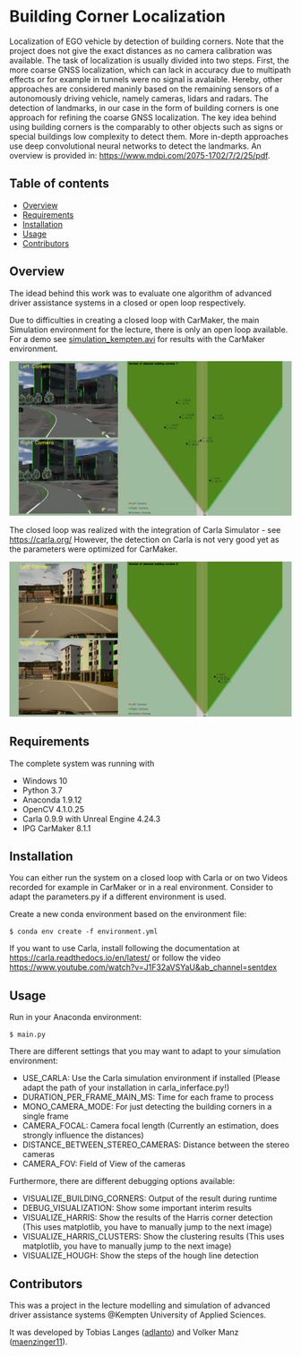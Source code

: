 # Building Corner Localization
Localization of EGO vehicle by detection of building corners. Note that the project does not give the exact distances as no camera calibration was available.
The task of localization is usually divided into two steps. First, the more coarse GNSS localization, which can lack in accuracy due to multipath effects or for example in tunnels were no signal is avalaible. Hereby, other approaches are considered maninly based on the remaining sensors of a autonomously driving vehicle, namely cameras, lidars and radars. The detection of landmarks, in our case in the form of building corners is one approach for refining the coarse GNSS localization. The key idea behind using building corners is the comparably to other objects such as signs or special buildings low complexity to detect them. More in-depth approaches use deep convolutional neural networks to detect the landmarks. An overview is provided in: https://www.mdpi.com/2075-1702/7/2/25/pdf. 

## Table of contents
* [Overview](#Overview)
* [Requirements](#Requirements)
* [Installation](#Installation)
* [Usage](#Usage)
* [Contributors](#Contributors)


## Overview
The idead behind this work was to evaluate one algorithm of advanced driver assistance systems in a closed or open loop respectively. 

Due to difficulties in creating a closed loop with CarMaker, the main Simulation environment for the lecture, there is only an open loop available. 
For a demo see [simulation_kempten.avi](https://github.com/adlanto/building_corner_localization/blob/master/simulation_kempten.avi) for results with the CarMaker environment.

[![Demonstration Video on a CarMaker model of the City of Kempten, Germany](https://github.com/adlanto/building_corner_localization/blob/master/images/sample_image.PNG)](https://github.com/adlanto/building_corner_localization/blob/master/simulation_kempten.avi)

The closed loop was realized with the integration of Carla Simulator - see https://carla.org/
However, the detection on Carla is not very good yet as the parameters were optimized for CarMaker.

![Sample image in the Carla environment.](https://github.com/adlanto/building_corner_localization/blob/master/images/sample_image_carla.jpg)


## Requirements
The complete system was running with
- Windows 10
- Python 3.7
- Anaconda 1.9.12
- OpenCV 4.1.0.25
- Carla 0.9.9 with Unreal Engine 4.24.3
- IPG CarMaker 8.1.1


## Installation
You can either run the system on a closed loop with Carla or on two Videos recorded for example in CarMaker or in a real environment. Consider to adapt the parameters.py if a different environment is used. 

Create a new conda environment based on the environment file:
```
$ conda env create -f environment.yml
```

If you want to use Carla, install following the documentation at https://carla.readthedocs.io/en/latest/ or follow the video https://www.youtube.com/watch?v=J1F32aVSYaU&ab_channel=sentdex


## Usage

Run in your Anaconda environment:
```
$ main.py
```

There are different settings that you may want to adapt to your simulation environment:
- USE_CARLA: Use the Carla simulation environment if installed (Please adapt the path of your installation in carla_inferface.py!)
- DURATION_PER_FRAME_MAIN_MS: Time for each frame to process
- MONO_CAMERA_MODE: For just detecting the building corners in a single frame
- CAMERA_FOCAL: Camera focal length (Currently an estimation, does strongly influence the distances)
- DISTANCE_BETWEEN_STEREO_CAMERAS: Distance between the stereo cameras
- CAMERA_FOV: Field of View of the cameras

Furthermore, there are different debugging options available:
- VISUALIZE_BUILDING_CORNERS: Output of the result during runtime
- DEBUG_VISUALIZATION: Show some important interim results
- VISUALIZE_HARRIS: Show the results of the Harris corner detection (This uses matplotlib, you have to manually jump to the next image)
- VISUALIZE_HARRIS_CLUSTERS: Show the clustering results (This uses matplotlib, you have to manually jump to the next image)
- VISUALIZE_HOUGH: Show the steps of the hough line detection


## Contributors
This was a project in the lecture modelling and simulation of advanced driver assistance systems @Kempten University of Applied Sciences.

It was developed by Tobias Langes ([adlanto](https://github.com/adlanto)) and Volker Manz ([maenzinger11](https://github.com/maenzinger11)).
